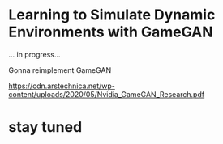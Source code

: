 # Learning to Simulate Dynamic Environments with GameGAN

... in progress...

Gonna reimplement GameGAN

https://cdn.arstechnica.net/wp-content/uploads/2020/05/Nvidia_GameGAN_Research.pdf

# stay tuned